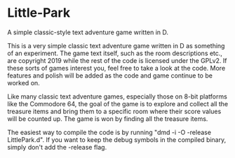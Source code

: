 # Little-Park
A simple classic-style text adventure game written in D.

This is a very simple classic text adventure game written in D as something of an experiment.  The game text itself,
such as the room descriptions etc., are copyright 2019 while the rest of the code is licensed under the GPLv2.  If these
sorts of games interest you, feel free to take a look at the code.  More features and polish will be added as the code and game
continue to be worked on.

Like many classic text adventure games, especially those on 8-bit platforms like the Commodore 64, the goal of the game is to
explore and collect all the treasure items and bring them to a specific room where their score values will be counted up.  The
game is won by finding all the treasure items.

The easiest way to compile the code is by running "dmd -i -O -release LittlePark.d".  If you want to keep the debug symbols in
the compiled binary, simply don't add the -release flag.
